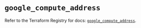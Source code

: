 # `google_compute_address`

Refer to the Terraform Registry for docs: [`google_compute_address`](https://registry.terraform.io/providers/hashicorp/google-beta/5.11.0/docs/resources/google_compute_address).
